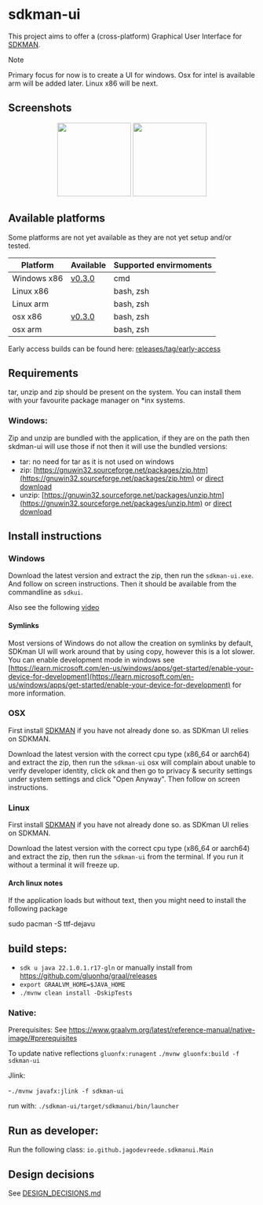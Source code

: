 # sdkman-ui

This project aims to offer a (cross-platform) Graphical User Interface for [SDKMAN](https://sdkman.io/).

> [!NOTE]  
> Primary focus for now is to create a UI for windows. Osx for intel is available arm will be added later. Linux x86
> will be next.

## Screenshots

<p align="center">
    <img height="150" src="https://jagodevreede.github.io/sdkman-ui-images/windows version 0.2.0.png" />
    <img height="150" src="https://jagodevreede.github.io/sdkman-ui-images/osx version 0.2.0.png" />
</p>

## Available platforms

Some platforms are not yet available as they are not yet setup and/or tested.

| Platform    | Available                                                                                                       | Supported envirmoments |
|-------------|-----------------------------------------------------------------------------------------------------------------|------------------------|
| Windows x86 | [v0.3.0](https://github.com/jagodevreede/sdkman-ui/releases/download/v0.3.0/sdkman-ui-windows_x86_64-0.3.0.zip) | cmd                    |
| Linux x86   |                                                                                                                 | bash, zsh              |      
| Linux arm   |                                                                                                                 | bash, zsh              |
| osx x86     | [v0.3.0](https://github.com/jagodevreede/sdkman-ui/releases/download/v0.3.0/sdkman-ui-osx_x86_64-0.3.0.zip)     | bash, zsh              |
| osx arm     |                                                                                                                 | bash, zsh              |

Early access builds can be found
here: [releases/tag/early-access](https://github.com/jagodevreede/sdkman-ui/releases/tag/early-access)

## Requirements

tar, unzip and zip should be present on the system. You can install them with your favourite package manager on *inx
systems.

### Windows:

Zip and unzip are bundled with the application, if they are on the path then skdman-ui will use those if not then it
will use the bundled versions:

- tar: no need for tar as it is not used on windows
- zip: [https://gnuwin32.sourceforge.net/packages/zip.htm](https://gnuwin32.sourceforge.net/packages/zip.htm)
  or [direct download](http://downloads.sourceforge.net/gnuwin32/zip-3.0-bin.zip)
- unzip: [https://gnuwin32.sourceforge.net/packages/unzip.htm](https://gnuwin32.sourceforge.net/packages/unzip.htm)
  or [direct download](https://gnuwin32.sourceforge.net/downlinks/unzip-bin-zip.php)

## Install instructions

### Windows

Download the latest version and extract the zip, then run the `sdkman-ui.exe`. And follow on screen instructions. Then
it should be available from the commandline as `sdkui`.

Also see the following [video](https://www.youtube.com/watch?v=oyYtHrihThk)

#### Symlinks

Most versions of Windows do not allow the creation on symlinks by default, SDKman UI will work
around that by using copy, however this is a lot slower. You can enable development mode in windows
see [https://learn.microsoft.com/en-us/windows/apps/get-started/enable-your-device-for-development](https://learn.microsoft.com/en-us/windows/apps/get-started/enable-your-device-for-development)
for more information.

### OSX

First install [SDKMAN](https://sdkman.io/) if you have not already done so. as SDKman UI relies on SDKMAN.

Download the latest version with the correct cpu type (x86_64 or aarch64) and extract the zip, then run the `sdkman-ui`
osx will complain about unable to verify developer identity, click ok and then go to privacy & security settings under
system settings and click "Open Anyway". Then follow on screen instructions.

### Linux

First install [SDKMAN](https://sdkman.io/) if you have not already done so. as SDKman UI relies on SDKMAN.

Download the latest version with the correct cpu type (x86_64 or aarch64) and extract the zip, then run the `sdkman-ui`
from the terminal. If you run it without a terminal it will freeze up.

#### Arch linux notes

If the application loads but without text, then you might need to install the following package

  sudo pacman -S ttf-dejavu


## build steps:

- `sdk u java 22.1.0.1.r17-gln` or manually install from https://github.com/gluonhq/graal/releases
- `export GRAALVM_HOME=$JAVA_HOME`
- `./mvnw clean install -DskipTests`

### Native:

Prerequisites: See https://www.graalvm.org/latest/reference-manual/native-image/#prerequisites

To update native reflections `gluonfx:runagent`
`./mvnw gluonfx:build -f sdkman-ui`

Jlink:

-`./mvnw javafx:jlink -f sdkman-ui`

run with: `./sdkman-ui/target/sdkmanui/bin/launcher`

## Run as developer:

Run the following class:
`io.github.jagodevreede.sdkmanui.Main`

## Design decisions

See [DESIGN_DECISIONS.md](DESIGN_DECISIONS.md)